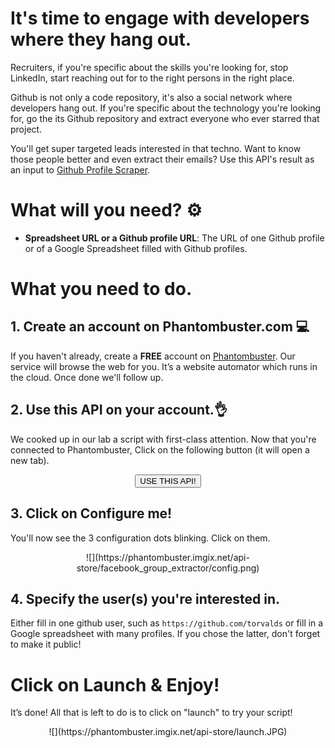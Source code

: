 # It's time to engage with developers where they hang out.

Recruiters, if you're specific about the skills you're looking for, stop LinkedIn, start reaching out for to the right persons in the right place. 

Github is not only a code repository, it's also a social network where developers hang out. If you're specific about the technology you're looking for, go the its Github repository and extract everyone who ever starred that project. 

You'll get super targeted leads interested in that techno. Want to know those people better and even extract their emails? Use this API's result as an input to [Github Profile Scraper](https://phantombuster.com/api-store/11694/github-profile-scraper).

# What will you need? ⚙️ 

- **Spreadsheet URL or a Github profile URL**: The URL of one Github profile or of a Google Spreadsheet filled with Github profiles.

# What you need to do.
## 1. Create an account on Phantombuster.com 💻
If you haven't already, create a **FREE** account on [Phantombuster](https://phantombuster.com/register). Our service will browse the web for you. It’s a website automator which runs in the cloud. Once done we'll follow up.


## 2. Use this API on your account.👌
We cooked up in our lab a script with first-class attention.
Now that you're connected to Phantombuster, Click on the following button (it will open a new tab).

<center><button type="button" class="btn btn-warning callToAction" onclick="useThisApi()">USE THIS API!</button></center>


## 3. Click on Configure me!
You'll now see the 3 configuration dots blinking. Click on them.

<center>![](https://phantombuster.imgix.net/api-store/facebook_group_extractor/config.png)</center>


## 4. Specify the user(s) you're interested in.
Either fill in one github user, such as `https://github.com/torvalds` or fill in a Google spreadsheet with many profiles.
If you chose the latter, don't forget to make it public!


# Click on Launch & Enjoy!
It’s done! All that is left to do is to click on "launch" to try your script!

<center>![](https://phantombuster.imgix.net/api-store/launch.JPG)</center>